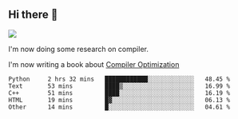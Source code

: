 


<!--
**liusy58/liusy58** is a ✨ _special_ ✨ repository because its `README.md` (this file) appears on your GitHub profile.

Here are some ideas to get you started:

- 🔭 I’m currently working on ...
- 🌱 I’m currently learning ...
- 👯 I’m looking to collaborate on ...
- 🤔 I’m looking for help with ...
- 💬 Ask me about ...
- 📫 How to reach me: ...
- 😄 Pronouns: ...
- ⚡ Fun fact: ...
-->
<!--
![](https://komarev.com/ghpvc/?username=liusy58&color=brightgreen&label=PROFILE+VIEWS)




- 🔭 I’m currently working on my .
- 📫 How to reach me:plz contact me by [email](liusy58@,ail2.sysu.edu.cn) or WeChat(LIUSIYU_58)
- 🏫 I'm an undergraduate in Sun-Yat-sen University majoring in the computer science. Expected to graduate in Spring 2021.
- 👯 I'm now interested in System such as OS, Compiler and Database. 
- 🤔 I’m looking for help with Database System.
-->

## Hi there 👋
![](https://komarev.com/ghpvc/?username=liusy58&color=brightgreen&label=PROFILE+VIEWS)



I'm now doing some research on compiler.

I'm now writing a book about [Compiler Optimization](https://github.com/liusy58/CompilerNotes/blob/master/main.pdf)


 <!--START_SECTION:waka-->

```text
Python     2 hrs 32 mins   ████████████░░░░░░░░░░░░░   48.45 %
Text       53 mins         ████▒░░░░░░░░░░░░░░░░░░░░   16.99 %
C++        51 mins         ████░░░░░░░░░░░░░░░░░░░░░   16.19 %
HTML       19 mins         █▓░░░░░░░░░░░░░░░░░░░░░░░   06.13 %
Other      14 mins         █░░░░░░░░░░░░░░░░░░░░░░░░   04.61 %
```

<!--END_SECTION:waka-->
